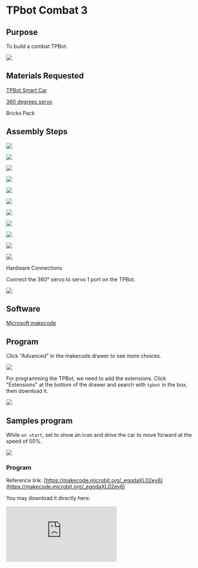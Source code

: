 ﻿---
sidebar_position: 7
sidebar_label: TPbot Combat 3
---

# TPbot Combat 3

## Purpose

To build a combat TPBot.


![](https://wiki-media-ef.oss-cn-hongkong.aliyuncs.com//images/tpbot-brick-expansion-case-07-01.png)

## Materials Requested


[TPBot Smart Car](https://www.elecfreaks.com/tpbot.html)

[360 degrees servo](https://www.elecfreaks.com/geekservo-2kg-360-degrees-compatible-with-lego.html)

Bricks Pack



## Assembly Steps

![](https://wiki-media-ef.oss-cn-hongkong.aliyuncs.com//images/tpbot-brick-expansion-step-07-01.png)

![](https://wiki-media-ef.oss-cn-hongkong.aliyuncs.com//images/tpbot-brick-expansion-step-07-02.png)

![](https://wiki-media-ef.oss-cn-hongkong.aliyuncs.com//images/tpbot-brick-expansion-step-07-03.png)

![](https://wiki-media-ef.oss-cn-hongkong.aliyuncs.com//images/tpbot-brick-expansion-step-07-04.png)

![](https://wiki-media-ef.oss-cn-hongkong.aliyuncs.com//images/tpbot-brick-expansion-step-07-05.png)

![](https://wiki-media-ef.oss-cn-hongkong.aliyuncs.com//images/tpbot-brick-expansion-step-07-06.png)

![](https://wiki-media-ef.oss-cn-hongkong.aliyuncs.com//images/tpbot-brick-expansion-step-07-07.png)

![](https://wiki-media-ef.oss-cn-hongkong.aliyuncs.com//images/tpbot-brick-expansion-step-07-08.png)

![](https://wiki-media-ef.oss-cn-hongkong.aliyuncs.com//images/tpbot-brick-expansion-step-07-09.png)

![](https://wiki-media-ef.oss-cn-hongkong.aliyuncs.com//images/tpbot-brick-expansion-step-07-10.png)

![](https://wiki-media-ef.oss-cn-hongkong.aliyuncs.com//images/tpbot-brick-expansion-step-07-11.png)




Hardware Connections

Connect the 360° servo to servo 1 port on the TPBot.

![](https://wiki-media-ef.oss-cn-hongkong.aliyuncs.com//images/tpbot-brick-expansion-case-01-02.png)


## Software

[Microsoft makecode](https://makecode.microbit.org/#)


## Program



Click "Advanced" in the makecode drawer to see more choices.

![](https://wiki-media-ef.oss-cn-hongkong.aliyuncs.com//images/tpbot-brick-expansion-case-01-03.png)

For programming the TPBot, we need to add the extensions. Click "Extensions" at the bottom of the drawer and search with `tpbot` in the box, then download it.

![](https://wiki-media-ef.oss-cn-hongkong.aliyuncs.com//images/tpbot-brick-expansion-case-01-04.png)



## Samples program

While `on start`, set to show an icon and drive the car to move forward at the speed of 50%.

![](https://wiki-media-ef.oss-cn-hongkong.aliyuncs.com//images/tpbot-brick-expansion-case-03-05.png)


### Program

Reference link: [https://makecode.microbit.org/_egqdaXL02ey6](https://makecode.microbit.org/_egqdaXL02ey6)

You may download it directly here:

<div
    style={{
        position: 'relative',
        paddingBottom: '60%',
        overflow: 'hidden',
    }}
>
    <iframe
        src="https://makecode.microbit.org/_egqdaXL02ey6"
        frameborder="0"
        sandbox="allow-popups allow-forms allow-scripts allow-same-origin"
        style={{
            position: 'absolute',
            width: '100%',
            height: '100%',
        }}
    />
</div>

## Conclusion


The cart drives forward and the fork in the headpart push the other carts away.
